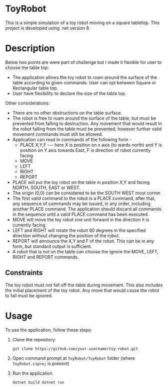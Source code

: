 # ToyRobot
This is a simple simulation of a toy robot moving on a square tabletop. This project is developed using .net version 8.

# Description
Below two points are were part of challenge but I made it flexible for user to choose the table top:

- The application allows the toy robot to roam around the surface of the table according to given commands. User can opt between Square or Rectangular table top.
- User have flexibility to declare the size of the table top.

Other considerations:

- There are no other obstructions on the table surface.
- The robot is free to roam around the surface of the table, but must be prevented from falling to destruction. Any movement that would result in the robot falling from the table must be prevented, however further valid movement commands must still be allowed.
- Application can read in commands of the following form -
  - PLACE X,Y,F --- here X is position on x axis (to wards north) and Y is position on Y axis towards East, F is direction of robot currently facing
  - MOVE
  - LEFT
  - RIGHT
  - REPORT
- PLACE will put the toy robot on the table in position X,Y and facing NORTH, SOUTH, EAST or WEST.
- The origin (0,0) can be considered to be the SOUTH WEST most corner.
- The first valid command to the robot is a PLACE command, after that, any sequence of commands may be issued, in any order, including another PLACE command. The application should discard all commands in the sequence until a valid PLACE command   has been executed.
- MOVE will move the toy robot one unit forward in the direction it is currently facing.
- LEFT and RIGHT will rotate the robot 90 degrees in the specified direction without changing the position of the robot.
- REPORT will announce the X,Y and F of the robot. This can be in any form, but standard output is sufficient.
- A robot that is not on the table can choose the ignore the MOVE, LEFT, RIGHT and REPORT commands.

## Constraints

The toy robot must not fall off the table during movement. This also includes the initial placement of the toy robot.
Any move that would cause the robot to fall must be ignored.

# Usage
To use the application, follow these steps:

1. Clone the repository:

    `git clone https://github.com/your-username/toy-robot.git`

2. Open command prompt at `ToyRobot/ToyRobot` folder (where `ToyRobot.csproj` is present)

3. Run the application.

    `dotnet build
     dotnet run`